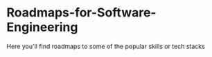 # Roadmaps-for-Software-Engineering
Here you'll find roadmaps to some of the popular skills or tech stacks
